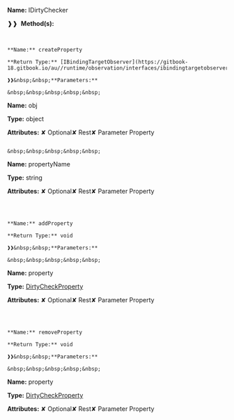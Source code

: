 **Name:** IDirtyChecker

❱❱&nbsp;&nbsp;**Method(s):**

&nbsp;&nbsp;&nbsp;&nbsp;&nbsp;
```
**Name:** createProperty

**Return Type:** [IBindingTargetObserver](https://gitbook-18.gitbook.io/au//runtime/observation/interfaces/ibindingtargetobserver)

❱❱&nbsp;&nbsp;**Parameters:**

&nbsp;&nbsp;&nbsp;&nbsp;&nbsp;
```
**Name:** obj

**Type:** object

**Attributes:** ✘ Optional✘ Rest✘ Parameter Property

```

&nbsp;&nbsp;&nbsp;&nbsp;&nbsp;
```
**Name:** propertyName

**Type:** string

**Attributes:** ✘ Optional✘ Rest✘ Parameter Property

```

```

&nbsp;&nbsp;&nbsp;&nbsp;&nbsp;
```
**Name:** addProperty

**Return Type:** void

❱❱&nbsp;&nbsp;**Parameters:**

&nbsp;&nbsp;&nbsp;&nbsp;&nbsp;
```
**Name:** property

**Type:** [DirtyCheckProperty](https://gitbook-18.gitbook.io/au//runtime/observation/dirty-checker/classes/dirtycheckproperty)

**Attributes:** ✘ Optional✘ Rest✘ Parameter Property

```

```

&nbsp;&nbsp;&nbsp;&nbsp;&nbsp;
```
**Name:** removeProperty

**Return Type:** void

❱❱&nbsp;&nbsp;**Parameters:**

&nbsp;&nbsp;&nbsp;&nbsp;&nbsp;
```
**Name:** property

**Type:** [DirtyCheckProperty](https://gitbook-18.gitbook.io/au//runtime/observation/dirty-checker/classes/dirtycheckproperty)

**Attributes:** ✘ Optional✘ Rest✘ Parameter Property

```

```


